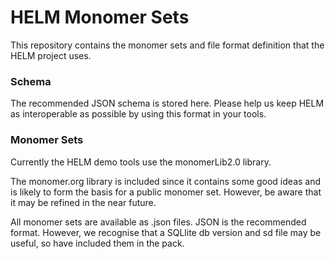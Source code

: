 # HELM Monomer Sets #

This repository contains the monomer sets and file format definition that the HELM project uses. 

### Schema ###

The recommended JSON schema is stored here. Please help us keep HELM as interoperable as possible by using this format in your tools. 

### Monomer Sets ###

Currently the HELM demo tools use the monomerLib2.0 library. 

The monomer.org library is included since it contains some good ideas and is likely to form the basis for a public monomer set. However, be aware that it may be refined in the near future. 


All monomer sets are available as .json files. JSON is the recommended format. However, we recognise that a SQLlite db version and sd file may be useful, so have included them in the pack. 
